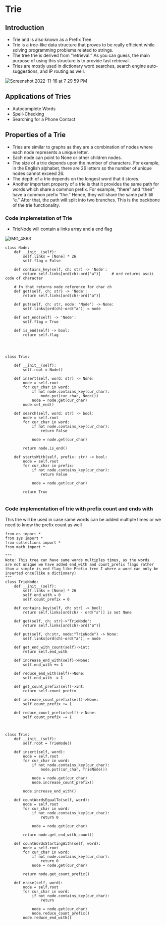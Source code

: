 # Trie

## Introduction
- Trie and is also known as a Prefix Tree. 
- Trie is a tree-like data structure that proves to be really efficient while solving programming problems related to strings.
- The tree trie is derived from “retrieval.” As you can guess, the main purpose of using this structure is to provide fast retrieval. 
- Tries are mostly used in dictionary word searches, search engine auto-suggestions, and IP routing as well.

![Screenshot 2022-11-16 at 7 29 59 PM](https://user-images.githubusercontent.com/22169012/202200371-1ea62f17-df5e-4e34-92cc-4e4d3961f3e1.png)


## Applications of Tries
- Autocomplete Words
- Spell-Checking
- Searching for a Phone Contact

## Properties of a Trie
- Tries are similar to graphs as they are a combination of nodes where each node represents a unique letter.
- Each node can point to None or other children nodes.
- The size of a trie depends upon the number of characters. For example, in the English alphabet, there are 26 letters so the number of unique nodes cannot exceed 26.
- The depth of a trie depends on the longest word that it stores.
- Another important property of a trie is that it provides the same path for words which share a common prefix. For example, “there” and “their” have a common prefix “the.” Hence, they will share the same path till “e.” After that, the path will split into two branches. This is the backbone of the trie functionality.


### Code implemetation of Trie
- TrieNode will contain a links array and a end flag

![IMG_4863](https://github.com/yadavanuj1996/algorithms-data-structures/assets/22169012/0c4ac27d-2363-4d82-a041-375af2a30f42)

```
class Node:
    def __init__(self):
        self.links = [None] * 26
        self.flag = False
        
    def contains_key(self, ch: str) -> 'Node':
        return self.links[ord(ch)-ord("a")]     # ord returns ascii code of character

    # fn that returns node reference for char ch
    def get(self, ch: str) -> 'Node':
        return self.links[ord(ch)-ord("a")]
    
    def put(self, ch: str, node: 'Node') -> None:
        self.links[ord(ch)-ord("a")] = node
    
    def set_end(self) -> 'Node':
        self.flag = True
    
    def is_end(self) -> bool:
        return self.flag




class Trie:

    def __init__(self):
        self.root = Node()

    def insert(self, word: str) -> None:
        node = self.root
        for cur_char in word:
            if not node.contains_key(cur_char):
                node.put(cur_char, Node())
            node = node.get(cur_char)
        node.set_end()

    def search(self, word: str) -> bool:
        node = self.root
        for cur_char in word:
            if not node.contains_key(cur_char):
                return False

            node = node.get(cur_char)
        
        return node.is_end()

    def startsWith(self, prefix: str) -> bool:
        node = self.root
        for cur_char in prefix:
            if not node.contains_key(cur_char):
                return False

            node = node.get(cur_char)
        
        return True
        

```


### Code implementation of trie with prefix count and ends with
This trie will be used in case same words can be added multiple times or we need to know the prefix count as well

```
from os import *
from sys import *
from collections import *
from math import *

"""
Note: This tree can have same words multiples times, as the words
are not unique we have added end_with and count_prefix flags rather
than a simple is_end flag like Prefix tree I where a word can only be
inserted once(like a dictionary)
"""
class TrieNode:
    def __init__(self):
        self.links = [None] * 26
        self.end_with = 0
        self.count_prefix = 0
    
    def contains_key(self, ch: str) -> bool:
        return self.links[ord(ch) - ord("a")] is not None

    def get(self, ch: str)->"TrieNode":
        return self.links[ord(ch)-ord("a")]
    
    def put(self, ch:str, node:"TrieNode") -> None:
        self.links[ord(ch)-ord("a")] = node
    
    def get_end_with_count(self)->int:
        return self.end_with

    def increase_end_with(self)->None:
        self.end_with += 1

    def reduce_end_with(self)->None:
        self.end_with -= 1
    
    def get_count_prefix(self)->int:
        return self.count_prefix
    
    def increase_count_prefix(self)->None:
        self.count_prefix += 1
    
    def reduce_count_prefix(self)-> None:
        self.count_prefix -= 1
    


class Trie:
    def __init__(self):
        self.root = TrieNode()

    def insert(self, word):
        node = self.root
        for cur_char in word:
            if not node.contains_key(cur_char):
                node.put(cur_char, TrieNode())

            node = node.get(cur_char)
            node.increase_count_prefix()

        node.increase_end_with()

    def countWordsEqualTo(self, word):
        node = self.root
        for cur_char in word:
            if not node.contains_key(cur_char):
                return 0

            node = node.get(cur_char)

        return node.get_end_with_count()

    def countWordsStartingWith(self, word):
        node = self.root
        for cur_char in word:
            if not node.contains_key(cur_char):
                return 0
            node = node.get(cur_char)

        return node.get_count_prefix()

    def erase(self, word):
        node = self.root
        for cur_char in word:
            if not node.contains_key(cur_char):
                return

            node = node.get(cur_char)
            node.reduce_count_prefix()
        node.reduce_end_with()







```







